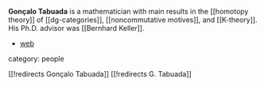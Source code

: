 **Gon&#231;alo Tabuada** is a mathematician with main results in the [[homotopy theory]] of [[dg-categories]], [[noncommutative motives]], and [[K-theory]]. His Ph.D. advisor was [[Bernhard Keller]].

* [web](http://math.mit.edu/~tabuada/)

category: people

[[!redirects Gonçalo Tabuada]]
[[!redirects G. Tabuada]]